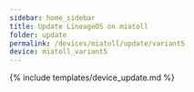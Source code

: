 ```yaml
---
sidebar: home_sidebar
title: Update LineageOS on miatoll
folder: update
permalink: /devices/miatoll/update/variant5
device: miatoll_variant5
---
```

{% include templates/device_update.md %}
